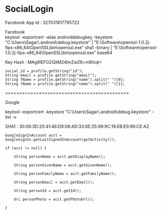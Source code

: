 # SocialLogin

Facebook
App Id : 327031817795722

Facebook      
keytool -exportcert -alias androiddebugkey -keystore "C:\Users\Sagar\\.android\debug.keystore" | "E:\Software\openssl-1.0.2j-fips-x86_64\OpenSSL\bin\openssl.exe" sha1 -binary | "E:\Software\openssl-1.0.2j-fips-x86_64\OpenSSL\bin\openssl.exe" base64

Key Hash : MAg9IEFG2QitM24lmZwZ6+mWzqI=

	social_id = profile.getString("id");
	String email = profile.getString("email");
	String fName = profile.getString("name").split(" ")[0];
	String lName = profile.getString("name").split(" ")[1];

============================================

Google

keytool -exportcert -keystore "C:\Users\Sagar\\.android\debug.keystore" -list -v

SHA1 : 30:08:3D:20:41:46:D9:08:AD:33:6E:25:99:9C:19:EB:E9:96:CE:A2


	GoogleSignInAccount acct = GoogleSignIn.getLastSignedInAccount(getActivity());

	if (acct != null) {

		String personName = acct.getDisplayName();
	
		String personGivenName = acct.getGivenName();
	
		String personFamilyName = acct.getFamilyName();
	
		String personEmail = acct.getEmail();
	
		String personId = acct.getId();
	
		Uri personPhoto = acct.getPhotoUrl();
	
	}
